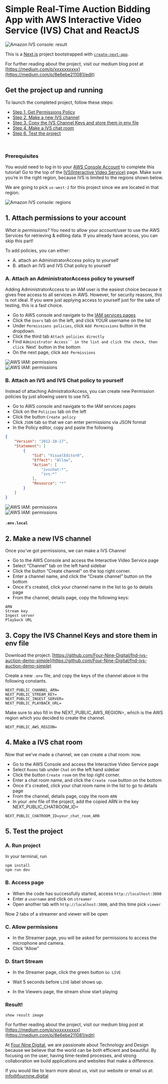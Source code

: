 # Simple Real-Time Auction Bidding App with AWS Interactive Video Service (IVS) Chat and ReactJS

<img src="public/readme/auction-demo.png" alt="Amazon IVS console: result" /><br />

This is a [Next.js](https://nextjs.org/) project bootstrapped with [`create-next-app`](https://github.com/vercel/next.js/tree/canary/packages/create-next-app).

For further reading about the project, visit our medium blog post at
[https://medium.com/p/xxxxxxxxxx](https://medium.com/p/8e6ebe211081/edit)


##  Get the project up and running

To launch the completed project, follow these steps:

- [Step 1. Get Permissions Policy](#1-get-permissions-policy)
- [Step 2. Make a new IVS channel](2-make-a-new-ivs-channel)
- [Step 3. Copy the IVS Channel Keys and store them in env file](#3-copy-the-ivs-channel-keys-and-store-them-in-env-file)
- [Step 4. Make a IVS chat room](#4-make-a-ivs-chat-room)
- [Step 6. Test the project](#5-test-the-project)

<br />

### Prerequisites

You would need to log in to your [AWS Console Account](https://aws.amazon.com/console/) to complete this tutorial!
Go to the top of the [IVS(Interactive Video Service)](console.aws.amazon.com/ivs/) page.
Make sure you’re in the right region, because IVS is limited to the regions shown below.

We are going to pick `us-west-2` for this project since we are located in that region.

<img src="public/readme/regions.png" alt="Amazon IVS console: regions" /><br />


## 1. Attach permissions to your account

*What is permissions?*
You need to allow your account/user to use the AWS Services for retrieving & editing data. If you already have access, you can skip this part!

To add policies, you can either: 

- A. attach an AdministratorAccess policy to yourself
- B. attach an IVS and IVS Chat policy to yourself


### A. Attach an AdministratorAccess policy to yourself

Adding AdministratorAccess to an IAM user is the easiest choice because it gives free access to all services in AWS. However, for security reasons, this is not ideal. 
If you were just applying access to yourself just for the sake of testing, this is a fast choice.

- Go to AWS console and navigate to the [IAM services pages](console.aws.amazon.com/iam)
- Click the `Users` tab on the left, and click YOUR username on the list
- Under `Permissions policies`, click `Add Permissions` button in the dropdown.
- Click the third tab `Attach policies directly`
- Find `Administrator Access`` in the list and click the check, then click `Next` button in the bottom
- On the next page, click `Add Permissions`

<img src="public/readme/policyA-1.png" alt="AWS IAM: permissions" /><br />
<img src="public/readme/policyA-2.png" alt="AWS IAM: permissions" /><br />

### B. Attach an IVS and IVS Chat policy to yourself

Instead of attaching AdmistratorAccess, you can create new Permission policies by just allowing users to use IVS.

- Go to AWS console and navigate to the IAM services pages
- Click on the `Policies` tab on the left
- Click the button `Create policy`
- Click `JSON` tab so that we can enter permissions via JSON format
- In the Policy editor, copy and paste the following


```test.json
{
	"Version": "2012-10-17",
	"Statement": [
		{
			"Sid": "VisualEditor0",
			"Effect": "Allow",
			"Action": [
				"ivschat:*",
				"ivs:*"
			],
			"Resource": "*"
		}
	]
}

```

<img src="public/readme/policyB-1.png" alt="AWS IAM: permissions" /><br />
<img src="public/readme/policyB-2.png" alt="AWS IAM: permissions" /><br />

#### **`.env.local`**



## 2. Make a new IVS channel 

Once you’ve got permissions, we can make a IVS Channel

- Go to the AWS Console and access the Interactive Video Service page
- Select “Channel” tab on the left hand sidebar
- Click the button “Create channel” on the top right corner.
- Enter a channel name, and click the “Create channel” button on the bottom
- Once it's created, click your channel name in the list to go to details page
- From the channel, details page, copy the following keys:

```
ARN
Stream key
Ingest server
Playback URL
```

## 3. Copy the IVS Channel Keys and store them in env file

Download the project:
[https://github.com/Four-Nine-Digital/fnd-ivs-auction-demo-simple](https://github.com/Four-Nine-Digital/fnd-ivs-auction-demo-simple)

Create a new `.env` file, and copy the keys of the channel above in the following constants.

```.env
NEXT_PUBLIC_CHANNEL_ARN=
NEXT_PUBLIC_STREAM_KEY=
NEXT_PUBLIC_INGEST_SERVER=
NEXT_PUBLIC_PLAYBACK_URL=
```

Make sure to also fill in the NEXT_PUBLIC_AWS_REGION=, which is the AWS region which you decided to create the channel.

```.env
NEXT_PUBLIC_AWS_REGION=
```

## 4. Make a IVS chat room

Now that we’ve made a channel, we can create a chat room: now.

- Go to the AWS Console and access the Interactive Video Service page
- Select `Rooms` tab under `Chat` on the left hand sidebar
- Click the button `Create room` on the top right corner.
- Enter a chat room name, and click the `Create room` button on the bottom
- Once it's created, click your chat room name in the list to go to details page
- From the channel, details page, copy the room `ARN`
- In your .env file of the project, add the copied ARN in the key  NEXT_PUBLIC_CHATROOM_ID=

```.env
NEXT_PUBLIC_CHATROOM_ID=your_chat_room_ARN
```

## 5. Test the project


### A. Run project

In your terminal, run

```
npm install
npm run dev
```

### B. Access page

- When the code has successfully started, access `http://localhost:3000`
- Enter a `username` and click on `streamer`
- Open another tab with `http://localhost:3000`, and this time pick `viewer`

Now 2 tabs of a streamer and viewer will be open

### C. Allow permissions

- In the Streamer page, you will be asked for permissions to access the microphone and camera.
- Click “Allow”


### D. Start Stream

- In the Streamer page, click the green button `Go LIVE`
- Wait 5 seconds before `LIVE` label shows up.

- In the Viewers page, the stream show start playing


### Result!

`show result image`

For further reading about the project, visit our medium blog post at
[https://medium.com/p/xxxxxxxxxx](https://medium.com/p/8e6ebe211081/edit)


At [Four Nine Digital](https://fournine.digital/), we are passionate about Technology and Design because we believe that the world can be both efficient and beautiful. By focusing on the user, having time-tested processes, and strong collaboration we build applications and websites that make a difference.

If you would like to learn more about us, visit our website or email us at: [info@fournine.digital](info@fournine.digital)
